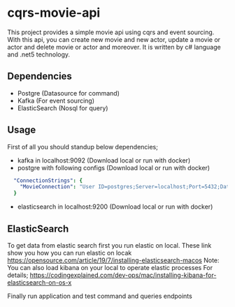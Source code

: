 # cqrs-movie-api
This project provides a simple movie api using cqrs and event sourcing. With this api, you can create new movie and new actor, update a movie or actor and delete movie or actor and moreover. It is written by c# language and .net5 technology.

## Dependencies
- Postgre (Datasource for command)
- Kafka (For event sourcing)
- ElasticSearch (Nosql for query)

## Usage
First of all you should standup below dependencies;
- kafka in localhost:9092 (Download local or run with docker)
- postgre with following configs (Download local or run with docker)
```yml
  "ConnectionStrings": {
    "MovieConnection": "User ID=postgres;Server=localhost;Port=5432;Database=movie;Integrated Security=true;Pooling=true;"
  }
```
- elasticsearch in localhost:9200 (Download local or run with docker)


## ElasticSearch
To get data from elastic search first you run elastic on local. These link show you how you can run elastic on locak
https://opensource.com/article/19/7/installing-elasticsearch-macos
Note: You can also load kibana on your local to operate elastic processes
For details; https://codingexplained.com/dev-ops/mac/installing-kibana-for-elasticsearch-on-os-x


Finally run application and test command and queries endpoints

